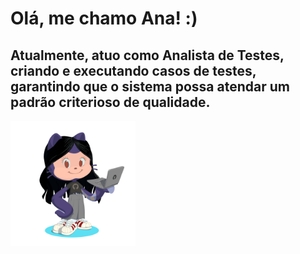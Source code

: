 # Olá, me chamo Ana! :)
 
## Atualmente, atuo como Analista de Testes, criando e executando casos de testes, garantindo que o sistema possa atendar um padrão criterioso de qualidade.

 <img src="octocat-1694227764426.png" width="200" />


